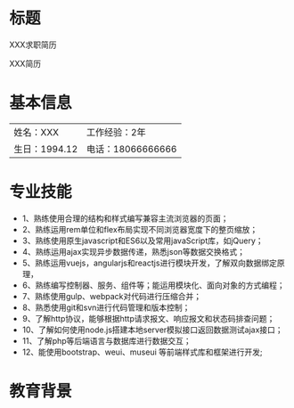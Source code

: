 # 标题

XXX求职简历

XXX简历

# 基本信息

|||
|-|-|
|姓名：XXX|工作经验：2年|现居：青岛市北区|
|生日：1994.12|电话：18066666666|邮箱：e_hefox@163.com|

# 专业技能

- 1、熟练使用合理的结构和样式编写兼容主流浏览器的页面；
- 2、熟练运用rem单位和flex布局实现不同浏览器宽度下的整页缩放；
- 3、熟练使用原生javascript和ES6以及常用javaScript库，如jQuery；
- 4、熟练运用ajax实现异步数据传递，熟悉json等数据交换格式；
- 5、熟练运用vuejs，angularjs和reactjs进行模块开发，了解双向数据绑定原理，
- 6、熟练编写控制器、服务、组件等；能运用模块化、面向对象的方式编程；
- 7、熟练使用gulp、webpack对代码进行压缩合并；
- 8、熟悉使用git和svn进行代码管理和版本控制；
- 9、了解http协议，能够根据http请求报文、响应报文和状态码排查问题；
- 10、了解如何使用node.js搭建本地server模拟接口返回数据测试ajax接口；
- 11、了解php等后端语言与数据库进行数据交互；
- 12、能使用bootstrap、weui、museui 等前端样式库和框架进行开发;

# 教育背景


